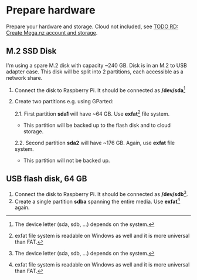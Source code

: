 # Prepare hardware
Prepare your hardware and storage. Cloud not included, see [TODO RD: Create Mega.nz account and storage]().

## M.2 SSD Disk
I'm using a spare M.2 disk with capacity ~240 GB. Disk is in an M.2 to USB adapter case.
This disk will be split into 2 partitions, each accessible as a network share.

1. Connect the disk to Raspberry Pi. It should be connected as **/dev/sda**[^1]
2. Create two partitions e.g. using GParted:

    2.1. First partition **sda1** will have ~64 GB. Use **exfat**[^2] file system.  

    * This partition will be backed up to the flash disk and to cloud storage.

    2.2. Second partition **sda2** will have ~176 GB. Again, use **exfat** file system.  

    * This partition will not be backed up.

## USB flash disk, 64 GB

1. Connect the disk to Raspberry Pi. It should be connected as **/dev/sdb**[^1].
2. Create a single partition **sdba** spanning the entire media. Use **exfat**[^2] again.

[^1]: The device letter (sda, sdb, ...) depends on the system.

[^2]: exfat file system is readable on Windows as well and it is more universal than FAT.